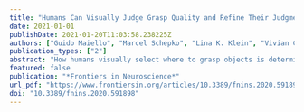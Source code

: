 ```yaml
---
title: "Humans Can Visually Judge Grasp Quality and Refine Their Judgments Through Visual and Haptic Feedback"
date: 2021-01-01
publishDate: 2021-01-20T11:03:58.238225Z
authors: ["Guido Maiello", "Marcel Schepko", "Lina K. Klein", "Vivian C. Paulun", "Roland W. Fleming"]
publication_types: ["2"]
abstract: "How humans visually select where to grasp objects is determined by the physical object properties (e.g., size, shape, weight), the degrees of freedom of the arm and hand, as well as the task to be performed. We recently demonstrated that human grasps are near-optimal with respect to a weighted combination of different cost functions that make grasps uncomfortable, unstable, or impossible, e.g., due to unnatural grasp apertures or large torques. Here, we ask whether humans can consciously access these rules. We test if humans can explicitly judge grasp quality derived from rules regarding grasp size, orientation, torque, and visibility. More speciﬁcally, we test if grasp quality can be inferred (i) by using visual cues and motor imagery alone, (ii) from watching grasps executed by others, and (iii) through performing grasps, i.e., receiving visual, proprioceptive and haptic feedback. Stimuli were novel objects made of 10 cubes of brass and wood (side length 2.5 cm) in various conﬁgurations. On each object, one near-optimal and one sub-optimal grasp were selected based on one cost function (e.g., torque), while the other constraints (grasp size, orientation, and visibility) were kept approximately constant or counterbalanced. Participants were visually cued to the location of the selected grasps on each object and verbally reported which of the two grasps was best. Across three experiments, participants were required to either (i) passively view the static objects and imagine executing the two competing grasps, (ii) passively view videos of other participants grasping the objects, or (iii) actively grasp the objects themselves. Our results show that, for a majority of tested objects, participants could already judge grasp optimality from simply viewing the objects and imagining to grasp them, but were signiﬁcantly better in the video and grasping session. These ﬁndings suggest that humans can determine grasp quality even without performing the grasp—perhaps through motor imagery—and can further reﬁne their understanding of how to correctly grasp an object through sensorimotor feedback but also by passively viewing others grasp objects."
featured: false
publication: "*Frontiers in Neuroscience*"
url_pdf: "https://www.frontiersin.org/articles/10.3389/fnins.2020.591898/full"
doi: "10.3389/fnins.2020.591898"
---
```


